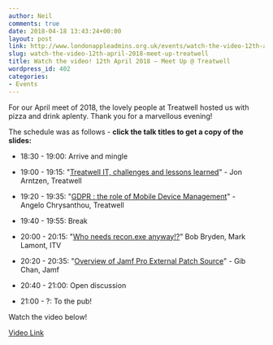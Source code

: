 ```yaml
---
author: Neil
comments: true
date: 2018-04-18 13:43:24+00:00
layout: post
link: http://www.londonappleadmins.org.uk/events/watch-the-video-12th-april-2018-meet-up-treatwell/
slug: watch-the-video-12th-april-2018-meet-up-treatwell
title: Watch the video! 12th April 2018 – Meet Up @ Treatwell
wordpress_id: 402
categories:
- Events
---
```


For our April meet of 2018, the lovely people at Treatwell hosted us with pizza and drink aplenty. Thank you for a marvellous evening!

The schedule was as follows - **click the talk titles to get a copy of the slides:**



 	
  * 18:30 - 19:00: Arrive and mingle

 	
  * 19:00 - 19:15: "[Treatwell IT, challenges and lessons learned](https://drive.google.com/open?id=1SObtMZEzaQ8rDPMgtl-GAZWWmk32iaGh)" - Jon Arntzen, Treatwell

 	
  * 19:20 - 19:35: "[GDPR : the role of Mobile Device Management](https://drive.google.com/open?id=1bt85ZzWyrSTssSVG5nggJcOxgi7oRe-J)" - Angelo Chrysanthou, Treatwell

 	
  * 19:40 - 19:55: Break

 	
  * 20:00 - 20:15: "[Who needs recon.exe anyway!?](https://drive.google.com/open?id=1mBqTUHCVNENmspf1YKUqOOyrJGhtJDdi)" Bob Bryden, Mark Lamont, ITV

 	
  * 20:20 - 20:35: "[Overview of Jamf Pro External Patch Source](https://drive.google.com/open?id=19cuJ5E6lirSVrp5ns1vL-vY1Tu5M62U4)" - Gib Chan, Jamf

 	
  * 20:40 - 21:00: Open discussion

 	
  * 21:00 - ?: To the pub!


Watch the video below!

[Video Link](https://youtu.be/HRP1RNRJhWA)




